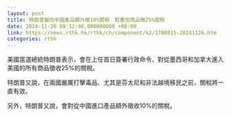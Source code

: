 ```yaml
---
layout: post
title: 特朗普擬向中國產品額外徵10%關稅　對墨加商品徵25%關稅
date: 2024-11-26 08:12:46.000000000 +08:00
link: https://news.rthk.hk/rthk/ch/component/k2/1780815-20241126.htm
categories: rthk
---
```


美國當選總統特朗普表示，會在上任首日簽署行政命令，對從墨西哥和加拿大進入美國的所有商品徵收25%的關稅。

特朗普又說，在兩國嚴厲打擊毒品、尤其是芬太尼和非法越境移民之前，關稅將一直有效。

另外，特朗普又說，會對從中國進口產品額外徵收10%的關稅。
